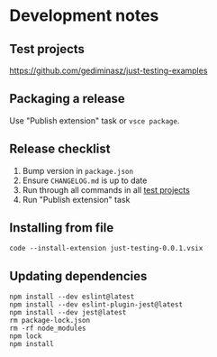 # Development notes

## Test projects

https://github.com/gediminasz/just-testing-examples

## Packaging a release

Use "Publish extension" task or `vsce package`.

## Release checklist

1. Bump version in `package.json`
1. Ensure `CHANGELOG.md` is up to date
1. Run through all commands in all [test projects](https://github.com/gediminasz/just-testing-examples)
1. Run "Publish extension" task

## Installing from file

```
code --install-extension just-testing-0.0.1.vsix
```

## Updating dependencies

```
npm install --dev eslint@latest
npm install --dev eslint-plugin-jest@latest
npm install --dev jest@latest
rm package-lock.json
rm -rf node_modules
npm lock
npm install
```
